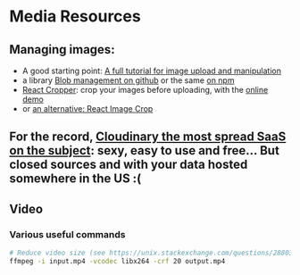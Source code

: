 # Media Resources

## Managing images:

- A good starting point: [A full tutorial for image upload and manipulation](https://css-tricks.com/image-upload-manipulation-react/https://css-tricks.com/image-upload-manipulation-react/)
- a library [Blob management on github](https://github.com/nolanlawson/blob-util) or the same [on npm](https://www.npmjs.com/package/blob-util)
- [React Cropper](https://github.com/roadmanfong/react-cropper): crop your images before uploading, with the [online demo](https://react.rocks/example/react-cropper)
- or [an alternative: React Image Crop](https://github.com/DominicTobias/react-image-crop)


For the record, [Cloudinary the most spread SaaS on the subject](https://cloudinary.com/): sexy, easy to use and free... But closed sources and with your data hosted somewhere in the US :(
-


## Video

### Various useful commands

```sh
# Reduce video size (see https://unix.stackexchange.com/questions/28803/how-can-i-reduce-a-videos-size-with-ffmpeg)
ffmpeg -i input.mp4 -vcodec libx264 -crf 20 output.mp4
```